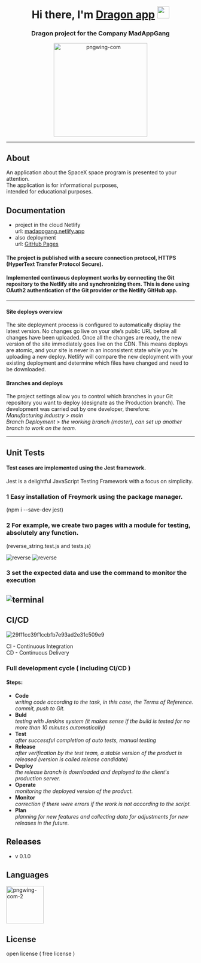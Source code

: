 <h1 align="center">Hi there, I'm <a href="https://madappgang.netlify.app/" target="_blank">Dragon app</a> 
<img src="https://github.com/blackcater/blackcater/raw/main/images/Hi.gif" height="32"/></h1>
<h3 align="center">Dragon project for the Company MadAppGang</h3>
 <p align="center">
    <img src="https://i.ibb.co/wsGR0L0/pngwing-com.png" alt="pngwing-com" border="0" height="250"/>
 </p>

---

## About

An application about the SpaceX space program is presented to your attention.<br>
The application is for informational purposes,<br>
intended for educational purposes.

## Documentation

- project in the cloud Netlify <br> url: <a href="https://madappgang.netlify.app/">madappgang.netlify.app</a>
- also deployment <br> url: <a href="https://zav-xoz.github.io/Dragon_view/">GitHub Pages</a>

#### The project is published with a secure connection protocol, HTTPS (HyperText Transfer Protocol Secure).

#### Implemented continuous deployment works by connecting the Git repository to the Netlify site and synchronizing them. This is done using OAuth2 authentication of the Git provider or the Netlify GitHub app.

---

#### Site deploys overview

The site deployment process is configured to automatically display the latest version.
No changes go live on your site’s public URL before all changes have been uploaded. Once all the changes are ready, the new version of the site immediately goes live on the CDN.
This means deploys are atomic, and your site is never in an inconsistent state while you’re uploading a new deploy.
Netlify will compare the new deployment with your existing deployment and determine which files have changed and need to be downloaded.

#### Branches and deploys

The project settings allow you to control which branches in your Git repository you want to deploy (designate as the Production branch). The development was carried out by one developer, therefore: <br>
_Manufacturing industry > main_ <br>
_Branch Deployment > the working branch (master), can set up another branch to work on the team._

---
## Unit Tests

#### Test cases are implemented using the Jest framework.
Jest is a delightful JavaScript Testing Framework with a focus on simplicity.

### 1 Easy installation of Freymork using the package manager. 
(npm i --save-dev jest)
### 2 For example, we create two pages with a module for testing, absolutely any function. 
(reverse_string.test.js  and tests.js)

<img src="https://i.ibb.co/ZS0nKR1/reverse.png" alt="reverse" border="0" /> 
<img src="https://i.ibb.co/ZS0nKR1/reverse.png" alt="reverse" border="0" /></a>

### 3 set the expected data and use the command to monitor the execution
<img src="https://i.ibb.co/Wpd1kDd/terminal.png" alt="terminal" border="0" /></a>
---

## CI/CD

 <img src="https://i.ibb.co/kmvfj73/29ff1cc39f1ccbfb7e93ad2e31c509e9.png" alt="29ff1cc39f1ccbfb7e93ad2e31c509e9" border="0"/> 
     
CI - Continuous Integration <br>
CD - Continuous Delivery

### Full development cycle ( including CI/CD ) <br>

#### Steps:

- **Code** <br>
  _writing code according to the task, in this case, the Terms of Reference. commit, push to Git._
- **Buld** <br>
  _testing with Jenkins system (it makes sense if the build is tested for no more than 10 minutes automatically)_
- **Test** <br>
  _after successful completion of auto tests, manual testing_
- **Release** <br>
  _after verification by the test team, a stable version of the product is released
  (version is called release candidate)_
- **Deploy** <br>
  _the release branch is downloaded and deployed to the client's production server._
- **Operate** <br>
  _monitoring the deployed version of the product._
- **Monitor** <br>
  _correction if there were errors if the work is not according to the script._
- **Plan** <br>
  _planning for new features and collecting data for adjustments for new releases in the future._

## Releases

- v 0.1.0

## Languages

<img src="https://i.ibb.co/kKcw3kw/pngwing-com-2.png" alt="pngwing-com-2" border="0" height="100"/> 
 
## License
open license ( free license )
